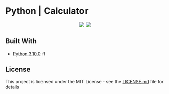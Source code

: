 # Python | Calculator

<p align="center">
  <a href="https://github.com/CodeHunter00/calculator/releases"><img src="https://img.shields.io/github/v/release/CodeHunter00/calculator?display_name=tag&label=Release"></a>
  <a href="https://github.com/CodeHunter00/calculator"><img src="https://img.shields.io/github/license/CodeHunter00/calculator?color=critical&label=License"></a>
</p>

## Built With

* [Python 3.10.0](https://www.python.org/)
ff
## License

This project is licensed under the MIT License - see the [LICENSE.md](LICENSE) file for details
